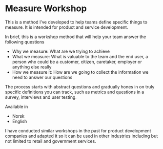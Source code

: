 # Measure Workshop

This is a method I've developed to help teams define specific things to measure. It is intended for product and service development.

In brief, this is a workshop method that will help your team answer the following questions

* Why we measure: What are we trying to achieve
* What we measure: What is valuable to the team and the end user, a person who could be a customer, citizen, caretaker, employer or anything else really
* How we measure it: How are we going to collect the information we need to answer our questions

The process starts with abstract questions and gradually hones in on truly specific definitions you can track, such as metrics and questions in a survey, interviews and user testing.

Available in

* Norsk
* English

I have conducted similar workshops in the past for product development companies and adapted it so it can be used in other industries including but not limited to retail and government services.